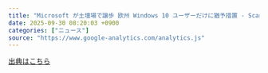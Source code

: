 ```yaml
---
title: "Microsoft が土壇場で譲歩 欧州 Windows 10 ユーザーだけに猶予措置 - ScanNetSecurity"
date: 2025-09-30 08:20:03 +0900
categories: ["ニュース"]
source: "https://www.google-analytics.com/analytics.js"
---
```


[出典はこちら](https://www.google-analytics.com/analytics.js)
